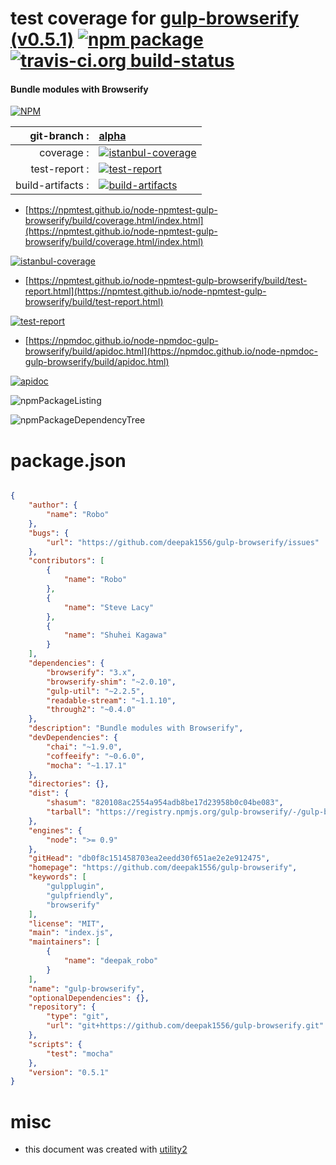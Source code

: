 # test coverage for  [gulp-browserify (v0.5.1)](https://github.com/deepak1556/gulp-browserify)  [![npm package](https://img.shields.io/npm/v/npmtest-gulp-browserify.svg?style=flat-square)](https://www.npmjs.org/package/npmtest-gulp-browserify) [![travis-ci.org build-status](https://api.travis-ci.org/npmtest/node-npmtest-gulp-browserify.svg)](https://travis-ci.org/npmtest/node-npmtest-gulp-browserify)
#### Bundle modules with Browserify

[![NPM](https://nodei.co/npm/gulp-browserify.png?downloads=true&downloadRank=true&stars=true)](https://www.npmjs.com/package/gulp-browserify)

| git-branch : | [alpha](https://github.com/npmtest/node-npmtest-gulp-browserify/tree/alpha)|
|--:|:--|
| coverage : | [![istanbul-coverage](https://npmtest.github.io/node-npmtest-gulp-browserify/build/coverage.badge.svg)](https://npmtest.github.io/node-npmtest-gulp-browserify/build/coverage.html/index.html)|
| test-report : | [![test-report](https://npmtest.github.io/node-npmtest-gulp-browserify/build/test-report.badge.svg)](https://npmtest.github.io/node-npmtest-gulp-browserify/build/test-report.html)|
| build-artifacts : | [![build-artifacts](https://npmtest.github.io/node-npmtest-gulp-browserify/glyphicons_144_folder_open.png)](https://github.com/npmtest/node-npmtest-gulp-browserify/tree/gh-pages/build)|

- [https://npmtest.github.io/node-npmtest-gulp-browserify/build/coverage.html/index.html](https://npmtest.github.io/node-npmtest-gulp-browserify/build/coverage.html/index.html)

[![istanbul-coverage](https://npmtest.github.io/node-npmtest-gulp-browserify/build/screenCapture.buildCi.browser.%252Ftmp%252Fbuild%252Fcoverage.lib.html.png)](https://npmtest.github.io/node-npmtest-gulp-browserify/build/coverage.html/index.html)

- [https://npmtest.github.io/node-npmtest-gulp-browserify/build/test-report.html](https://npmtest.github.io/node-npmtest-gulp-browserify/build/test-report.html)

[![test-report](https://npmtest.github.io/node-npmtest-gulp-browserify/build/screenCapture.buildCi.browser.%252Ftmp%252Fbuild%252Ftest-report.html.png)](https://npmtest.github.io/node-npmtest-gulp-browserify/build/test-report.html)

- [https://npmdoc.github.io/node-npmdoc-gulp-browserify/build/apidoc.html](https://npmdoc.github.io/node-npmdoc-gulp-browserify/build/apidoc.html)

[![apidoc](https://npmdoc.github.io/node-npmdoc-gulp-browserify/build/screenCapture.buildCi.browser.%252Ftmp%252Fbuild%252Fapidoc.html.png)](https://npmdoc.github.io/node-npmdoc-gulp-browserify/build/apidoc.html)

![npmPackageListing](https://npmtest.github.io/node-npmtest-gulp-browserify/build/screenCapture.npmPackageListing.svg)

![npmPackageDependencyTree](https://npmtest.github.io/node-npmtest-gulp-browserify/build/screenCapture.npmPackageDependencyTree.svg)



# package.json

```json

{
    "author": {
        "name": "Robo"
    },
    "bugs": {
        "url": "https://github.com/deepak1556/gulp-browserify/issues"
    },
    "contributors": [
        {
            "name": "Robo"
        },
        {
            "name": "Steve Lacy"
        },
        {
            "name": "Shuhei Kagawa"
        }
    ],
    "dependencies": {
        "browserify": "3.x",
        "browserify-shim": "~2.0.10",
        "gulp-util": "~2.2.5",
        "readable-stream": "~1.1.10",
        "through2": "~0.4.0"
    },
    "description": "Bundle modules with Browserify",
    "devDependencies": {
        "chai": "~1.9.0",
        "coffeeify": "~0.6.0",
        "mocha": "~1.17.1"
    },
    "directories": {},
    "dist": {
        "shasum": "820108ac2554a954adb8be17d23958b0c04be083",
        "tarball": "https://registry.npmjs.org/gulp-browserify/-/gulp-browserify-0.5.1.tgz"
    },
    "engines": {
        "node": ">= 0.9"
    },
    "gitHead": "db0f8c151458703ea2eedd30f651ae2e2e912475",
    "homepage": "https://github.com/deepak1556/gulp-browserify",
    "keywords": [
        "gulpplugin",
        "gulpfriendly",
        "browserify"
    ],
    "license": "MIT",
    "main": "index.js",
    "maintainers": [
        {
            "name": "deepak_robo"
        }
    ],
    "name": "gulp-browserify",
    "optionalDependencies": {},
    "repository": {
        "type": "git",
        "url": "git+https://github.com/deepak1556/gulp-browserify.git"
    },
    "scripts": {
        "test": "mocha"
    },
    "version": "0.5.1"
}
```



# misc
- this document was created with [utility2](https://github.com/kaizhu256/node-utility2)
